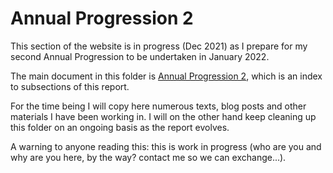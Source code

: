 # Annual Progression 2

This section of the website is in progress (Dec 2021) as I prepare for my second Annual Progression to be undertaken in January 2022.

The main document in this folder is [Annual Progression 2](Annual-Progression-2.md), which is an index to subsections of this report.

For the time being I will copy here numerous texts, blog posts and other materials I have been working in. I will on the other hand keep cleaning up this folder on an ongoing basis as the report evolves.

A warning to anyone reading this: this is work in progress (who are you and why are you here, by the way? contact me so we can exchange...).
